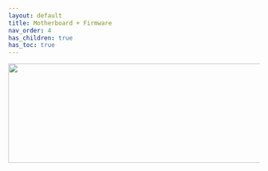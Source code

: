 ```yaml
---
layout: default
title: Motherboard + Firmware
nav_order: 4
has_children: true
has_toc: true
---
```


<p align="center">
  <img width="650" height="200" src="../../../assets/Header-Placeholder.png">
</p>

